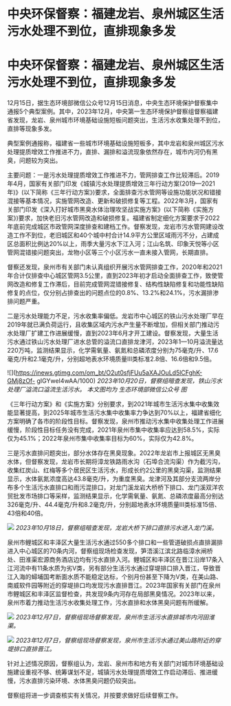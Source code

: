 # 中央环保督察：福建龙岩、泉州城区生活污水处理不到位，直排现象多发

# 中央环保督察：福建龙岩、泉州城区生活污水处理不到位，直排现象多发

12月15日，据生态环境部微信公众号12月15日消息，中央生态环境保护督察集中通报5个典型案例。其中，2023年12月，中央第一生态环境保护督察组督察福建省发现，龙岩、泉州城市环境基础设施短板问题突出，生活污水收集处理不到位，直排等现象多发。

典型案例通报称，福建省一些城市环境基础设施短板多，其中龙岩和泉州城区污水处理提质增效工作推进不力，直排、漏排和溢流现象依然存在，城市内河仍有黑臭，问题较为突出。

主要问题：一是污水处理提质增效工作推进不力，管网排查工作比较滞后。2019年4月，国家有关部门印发《城镇污水处理提质增效三年行动方案(2019—2021年)》(以下简称《三年行动方案》)要求，全面排查污水管网等设施功能状况和错接混接等基本情况，实施管网改造、更新和破损修复等工程。2022年3月，国家有关部门印发《深入打好城市黑臭水体治理攻坚战实施方案》(以下简称《实施方案》)要求，加快老旧污水管网改造和破损修复。福建省制定细化方案要求于2022年底前完成城区市政管网深度排查和建档工作。督察发现，龙岩市污水管网建设改造工作不到位，老旧城区和40个城中村合计14.9平方公里区域雨污不分，占建成区总面积比例达20%以上，雨季大量污水下江入河；江山名筑、印象天悦等小区管网混错接问题突出，龙物小区等三个小区污水一直未接入管网，长期直排。

督察还发现，泉州市有关部门未认真组织开展污水管网排查工作，2020年和2021年合计仅排查中心城区管网3.5公里，直到2023年初才启动全面排查工作，致使管网改造和修复工作滞后，目前完成管网混错接修复、结构性缺陷修复和功能性缺陷修复的点位，仅分别占排查出的问题点位的0.8%、13.2%和24.1%，污水漏排渗排问题严重。

二是污水处理能力不足，污水收集率偏低。龙岩市中心城区的铁山污水处理厂早在2019年就已满负荷运行，且收集区域内污水产生量不断增加，但相关部门推动污水处理厂扩建工作进展缓慢，直到2023年6月才开工建设。督察发现，大量生活污水通过铁山污水处理厂进水总管的溢流口直排龙津河，2023年1—10月溢流量达220万吨，监测结果显示，化学需氧量、氨氮和总磷浓度分别为75毫克/升、17.6毫克/升和2.1毫克/升，分别超地表水环境质量Ⅲ类标准2.8倍、16.6倍和9.5倍。

![](https://inews.gtimg.com/om_bt/O2ut0sfjFUu5aXAJOuLd5lCFghK-GMj8zOf-
gIGYweI4wAA/1000) _2023年10月20日，督察组暗查发现，铁山污水处理厂溢流口溢流生活污水。 本文图均为 生态环境部微信公众号 图_

《三年行动方案》和《实施方案》分别要求，到2021年城市生活污水集中收集效能显著提高，到2025年城市生活污水集中收集率力争达到70%以上，福建省细化方案明确了各市的阶段性目标。督察发现，泉州市推动污水集中收集处理工作进展缓慢，阶段性目标任务没有完成，2021年泉州市集中收集率应达到58.5%，实际仅为45.1%；2022年泉州市集中收集率目标为60%，实际仅为42.8%。

三是污水直排问题突出，部分水体存在黑臭现象。2022年龙岩市上报城区无黑臭水体，但督察发现，龙岩市长期将漳龙铁路雨水沟（石埠合流沟渠）作为截污沟，收集红炭山、红梅等多个居民区生活污水，形成长约2公里的黑臭沟渠，监测结果显示，水体氨氮浓度高达43.8毫克/升，为重度黑臭。龙津河及其部分支流两岸分布多个生活污水直排口和雨污混排口，对龙门溪龙岩大桥桥下排口、龙门溪双洋农贸批发市场排口等采样，监测结果显示，化学需氧量、氨氮、总磷浓度最高分别达326毫克/升、44.4毫克/升和8.2毫克/升，分别超地表水环境质量Ⅲ类标准15倍、43倍和40倍。

![](https://inews.gtimg.com/om_bt/OJdtqFVlpG17bLtimLbLofhtMuFrBsPK4YuMjMw_eB0ZUAA/1000)
_2023年10月18日，督察组暗查发现，龙岩大桥下排口直排污水进入龙门溪。_

泉州市鲤城区和丰泽区大量生活污水通过550多个排口和一些管道破损点直排漏排进入中心城区的70条内河，督察组现场检查发现，笋浯溪江滨北路临漳水闸桥处、田淮渠宏源商务酒店边均有污水直排入河。鲤城区和丰泽区在晋江沿岸17条入江河流中有11条水质为劣Ⅴ类，另有部分生活污水通过穿堤排口排入晋江，导致晋江入海的蟳埔国考断面水质不能稳定达标，个别月份甚至下降为Ⅴ类，在美山路、南威软件园等附近的穿堤排口均发现污水直排晋江。2023年国家有关部门在泉州市鲤城区和丰泽区监督检查，共发现9条内河存在局部黑臭情况。2023年以来，泉州市着力推动生活污水收集处理工作，污水直排和水体黑臭问题有所缓解。

![](https://inews.gtimg.com/om_bt/O4TFEcLCmuMWnRU6R6y0_CNM7MOhB40lNMSAsa8AiwG28AA/1000)
_2023年12月7日，督察组现场督察发现，泉州市生活污水直排城市内河田淮渠。_

![](https://inews.gtimg.com/om_bt/OJ9HN2cW1HXV2od7CHopBVGedlWun7QWjGG57M9I8hjZoAA/1000)
_2023年12月7日，督察组现场督察发现，泉州市生活污水通过美山路附近的穿堤排口直排晋江。_

针对上述情况原因，督察组认为，龙岩、泉州市和地方有关部门对城市环境基础设施建设重视不够、统筹谋划不足，城镇污水处理提质增效工作启动滞后、推进缓慢，污水直排污染环境、水体黑臭问题仍较突出。

督察组将进一步调查核实有关情况，并按要求做好后续督察工作。

